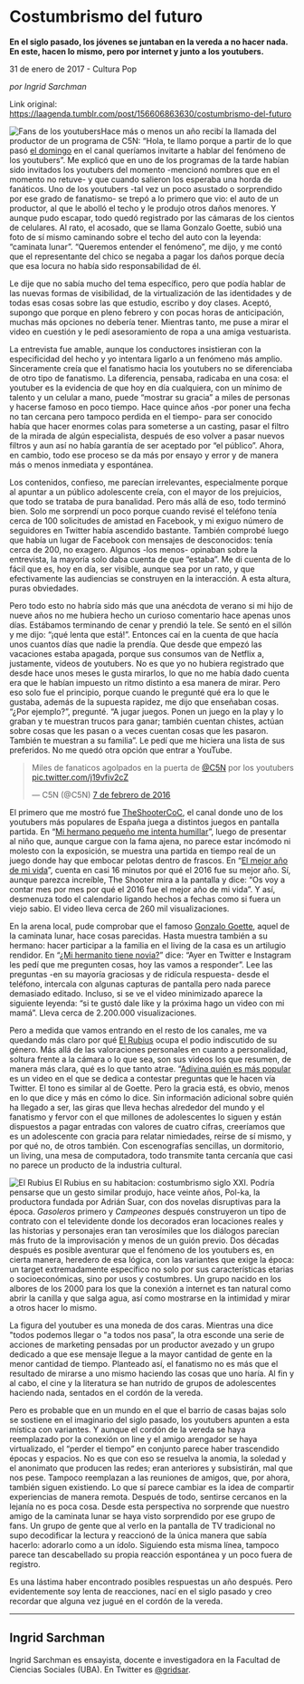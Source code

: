 # Costumbrismo del futuro

**En el siglo pasado, los jóvenes se juntaban en la vereda a no hacer nada. En este, hacen lo mismo, pero por internet y junto a los youtubers.**

31 de enero de 2017 - Cultura Pop

_por Ingrid Sarchman_

Link original: https://laagenda.tumblr.com/post/156606863630/costumbrismo-del-futuro

![Fans de los youtubers](https://64.media.tumblr.com/067e4dddc27fe716f70889f85306e206/tumblr_inline_pjzvomhrNJ1t6q87u_500.jpg)Hace más o menos un año recibí la llamada del productor de un programa de C5N: “Hola, te llamo porque a partir de lo que pasó [el domingo](http://www.puraciudad.com.ar/fans-de-youtubers-provocaron-destrozos-en-c5n/) en el canal queríamos invitarte a hablar del fenómeno de los youtubers”. Me explicó que en uno de los programas de la tarde habían sido invitados los youtubers del momento -mencionó nombres que en el momento no retuve- y que cuando salieron los esperaba una horda de fanáticos. Uno de los youtubers -tal vez un poco asustado o sorprendido por ese grado de fanatismo- se trepó a lo primero que vio: el auto de un productor, al que le abolló el techo y le produjo otros daños menores. Y aunque pudo escapar, todo quedó registrado por las cámaras de los cientos de celulares. Al rato, el acosado, que se llama Gonzalo Goette, subió una foto de sí mismo caminando sobre el techo del auto con la leyenda: “caminata lunar”. “Queremos entender el fenómeno”, me dijo, y me contó que el representante del chico se negaba a pagar los daños porque decía que esa locura no había sido responsabilidad de él.

Le dije que no sabía mucho del tema específico, pero que podía hablar de las nuevas formas de visibilidad, de la virtualización de las identidades y de todas esas cosas sobre las que estudio, escribo y doy clases. Aceptó, supongo que porque en pleno febrero y con pocas horas de anticipación, muchas más opciones no debería tener. Mientras tanto, me puse a mirar el video en cuestión y le pedí asesoramiento de ropa a una amiga vestuarista.

La entrevista fue amable, aunque los conductores insistieran con la especificidad del hecho y yo intentara ligarlo a un fenómeno más amplio. Sinceramente creía que el fanatismo hacia los youtubers no se diferenciaba de otro tipo de fanatismo. La diferencia, pensaba, radicaba en una cosa: el youtuber es la evidencia de que hoy en día cualquiera, con un mínimo de talento y un celular a mano, puede “mostrar su gracia” a miles de personas y hacerse famoso en poco tiempo. Hace quince años -por poner una fecha no tan cercana pero tampoco perdida en el tiempo- para ser conocido había que hacer enormes colas para someterse a un casting, pasar el filtro de la mirada de algún especialista, después de eso volver a pasar nuevos filtros y aun así no había garantía de ser aceptado por “el público”. Ahora, en cambio, todo ese proceso se da más por ensayo y error y de manera más o menos inmediata y espontánea.

Los contenidos, confieso, me parecían irrelevantes, especialmente porque al apuntar a un público adolescente creía, con el mayor de los prejuicios, que todo se trataba de pura banalidad. Pero más allá de eso, todo terminó bien. Solo me sorprendí un poco porque cuando revisé el teléfono tenía cerca de 100 solicitudes de amistad en Facebook, y mi exiguo número de seguidores en Twitter había ascendido bastante. También comprobé luego que había un lugar de Facebook con mensajes de desconocidos: tenía cerca de 200, no exagero. Algunos -los menos- opinaban sobre la entrevista, la mayoría solo daba cuenta de que “estaba”. Me di cuenta de lo fácil que es, hoy en día, ser visible, aunque sea por un rato, y que efectivamente las audiencias se construyen en la interacción. A esta altura, puras obviedades.

Pero todo esto no habría sido más que una anécdota de verano si mi hijo de nueve años no me hubiera hecho un curioso comentario hace apenas unos días. Estábamos terminando de cenar y prendió la tele. Se sentó en el sillón y me dijo: “¡qué lenta que está!”. Entonces caí en la cuenta de que hacía unos cuantos días que nadie la prendía. Que desde que empezó las vacaciones estaba apagada, porque sus consumos van de Netflix a, justamente, videos de youtubers. No es que yo no hubiera registrado que desde hace unos meses le gusta mirarlos, lo que no me había dado cuenta era que le habían impuesto un ritmo distinto a esa manera de mirar. Pero eso solo fue el principio, porque cuando le pregunté qué era lo que le gustaba, además de la supuesta rapidez, me dijo que enseñaban cosas. “¿Por ejemplo?”, pregunté. “A jugar juegos. Ponen un juego en la play y lo graban y te muestran trucos para ganar; también cuentan chistes, actúan sobre cosas que les pasan o a veces cuentan cosas que les pasaron. También te muestran a su familia”. Le pedí que me hiciera una lista de sus preferidos. No me quedó otra opción que entrar a YouTube.


> Miles de fanaticos agolpados en la puerta de [@C5N](https://twitter.com/C5N) por los youtubers [pic.twitter.com/j19vfiv2cZ](https://t.co/j19vfiv2cZ)
> 
> — C5N (@C5N) [7 de febrero de 2016](https://twitter.com/C5N/status/696445058132922368)

El primero que me mostró fue [TheShooterCoC](https://www.youtube.com/user/TheShooterCod2), el canal donde uno de los youtubers más populares de España juega a distintos juegos en pantalla partida. En “[Mi hermano pequeño me intenta humillar](https://youtu.be/9WsCusSG9ZQ)”, luego de presentar al niño que, aunque cargue con la fama ajena, no parece estar incómodo ni molesto con la exposición, se muestra una partida en tiempo real de un juego donde hay que embocar pelotas dentro de frascos. En “[El mejor año de mi vida](https://youtu.be/n5iHkshBwkU)”, cuenta en casi 16 minutos por qué el 2016 fue su mejor año. Sí, aunque parezca increíble, The Shooter mira a la pantalla y dice: “Os voy a contar mes por mes por qué el 2016 fue el mejor año de mi vida”. Y así, desmenuza todo el calendario ligando hechos a fechas como si fuera un viejo sabio. El video lleva cerca de 260 mil visualizaciones.

En la arena local, pude comprobar que el famoso [Gonzalo Goette](https://www.youtube.com/channel/UCkMMufx7DAlW5BAAzBaFBnQ), aquel de la caminata lunar, hace cosas parecidas. Hasta muestra también a su hermano: hacer participar a la familia en el living de la casa es un artilugio rendidor. En “[¿Mi hermanito tiene novia?](https://youtu.be/DvCrgdSU-wQ)” dice: “Ayer en Twitter e Instagram les pedí que me pregunten cosas, hoy las vamos a responder”. Lee las preguntas -en su mayoría graciosas y de ridícula respuesta- desde el teléfono, intercala con algunas capturas de pantalla pero nada parece demasiado editado. Incluso, si se ve el video minimizado aparece la siguiente leyenda: “si te gustó dale like y la próxima hago un video con mi mamá”. Lleva cerca de 2.200.000 visualizaciones.

Pero a medida que vamos entrando en el resto de los canales, me va quedando más claro por qué [El Rubius](https://www.youtube.com/user/elrubiusOMG) ocupa el podio indiscutido de su género. Más allá de las valoraciones personales en cuanto a personalidad, soltura frente a la cámara o lo que sea, son sus videos los que resumen, de manera más clara, qué es lo que tanto atrae. “[Adivina quién es más popular](https://youtu.be/sCY9vgvraNk) es un video en el que se dedica a contestar preguntas que le hacen vía Twitter. El tono es similar al de Goette. Pero la gracia está, es obvio, menos en lo que dice y más en cómo lo dice. Sin información adicional sobre quién ha llegado a ser, las giras que lleva hechas alrededor del mundo y el fanatismo y fervor con el que millones de adolescentes lo siguen y están dispuestos a pagar entradas con valores de cuatro cifras, creeríamos que es un adolescente con gracia para relatar nimiedades, reírse de sí mismo, y por qué no, de otros también. Con escenografías sencillas, un dormitorio, un living, una mesa de computadora, todo transmite tanta cercanía que casi no parece un producto de la industria cultural.

![El Rubius](https://64.media.tumblr.com/b1588e6c1a92584169d467f27861ff0b/tumblr_inline_pjzvomgBIv1t6q87u_500.jpg) El Rubius en su habitacion: costumbrismo siglo XXI. Podría pensarse que un gesto similar produjo, hace veinte años, Pol-ka, la productora fundada por Adrián Suar, con dos novelas disruptivas para la época. *Gasoleros* primero y *Campeones* después construyeron un tipo de contrato con el televidente donde los decorados eran locaciones reales y las historias y personajes eran tan verosímiles que los diálogos parecían más fruto de la improvisación y menos de un guión previo. Dos décadas después es posible aventurar que el fenómeno de los youtubers es, en cierta manera, heredero de esa lógica, con las variantes que exige la época: un target extremadamente específico no solo por sus características etarias o socioeconómicas, sino por usos y costumbres. Un grupo nacido en los albores de los 2000 para los que la conexión a internet es tan natural como abrir la canilla y que salga agua, así como mostrarse en la intimidad y mirar a otros hacer lo mismo.

La figura del youtuber es una moneda de dos caras. Mientras una dice "todos podemos llegar o "a todos nos pasa”, la otra esconde una serie de acciones de marketing pensadas por un productor avezado y un grupo dedicado a que ese mensaje llegue a la mayor cantidad de gente en la menor cantidad de tiempo. Planteado así, el fanatismo no es más que el resultado de mirarse a uno mismo haciendo las cosas que uno haría. Al fin y al cabo, el cine y la literatura se han nutrido de grupos de adolescentes haciendo nada, sentados en el cordón de la vereda.

Pero es probable que en un mundo en el que el barrio de casas bajas solo se sostiene en el imaginario del siglo pasado, los youtubers apunten a esta mística con variantes. Y aunque el cordón de la vereda se haya reemplazado por la conexión on line y el amigo arengador se haya virtualizado, el “perder el tiempo” en conjunto parece haber trascendido épocas y espacios. No es que con eso se resuelva la anomia, la soledad y el anonimato que producen las redes; eran anteriores y subsistirán, mal que nos pese. Tampoco reemplazan a las reuniones de amigos, que, por ahora, también siguen existiendo. Lo que sí parece cambiar es la idea de compartir experiencias de manera remota. Después de todo, sentirse cercanos en la lejanía no es poca cosa. Desde esta perspectiva no sorprende que nuestro amigo de la caminata lunar se haya visto sorprendido por ese grupo de fans. Un grupo de gente que al verlo en la pantalla de TV tradicional no supo decodificar la lectura y reaccionó de la única manera que sabía hacerlo: adorarlo como a un ídolo. Siguiendo esta misma línea, tampoco parece tan descabellado su propia reacción espontánea y un poco fuera de registro.

Es una lástima haber encontrado posibles respuestas un año después. Pero evidentemente soy lenta de reacciones, nací en el siglo pasado y creo recordar que alguna vez jugué en el cordón de la vereda.

  




---

 Ingrid Sarchman
----------------

 Ingrid Sarchman es ensayista, docente e investigadora en la Facultad de Ciencias Sociales (UBA). En Twitter es [@gridsar](https://twitter.com/gridsar). 

